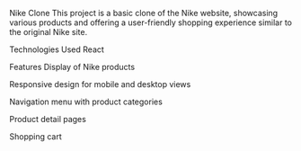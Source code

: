 Nike Clone
This project is a basic clone of the Nike website, showcasing various products and offering a user-friendly shopping experience similar to the original Nike site.

Technologies Used
React 

Features
Display of Nike products

Responsive design for mobile and desktop views

Navigation menu with product categories

Product detail pages 

Shopping cart 
